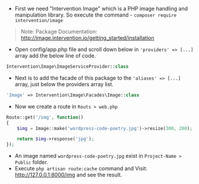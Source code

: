 - First we need "Intervention Image" which is a PHP image handling and manipulation library. So execute the command - `composer require intervention/image`
> Note: Package Documentation: http://image.intervention.io/getting_started/installation
- Open config/app.php file and scroll down below in `'providers' => [...]` array add the below line of code.
```PHP
Intervention\Image\ImageServiceProvider::class
```
- Next is to add the facade of this package to the `'aliases' => [...]` array, just below the providers array list.
```PHP
'Image' => Intervention\Image\Facades\Image::class
```
- Now we create a route in `Routs > web.php`
```PHP
Route::get('/img', function()
{
    $img = Image::make('wordpress-code-poetry.jpg')->resize(300, 200);

    return $img->response('jpg');
});
```
- An image named `wordpress-code-poetry.jpg` exist in `Project-Name > Public` folder.
- Execute `php artisan route:cache` command and Visit: http://127.0.0.1:8000/img and see the result.
